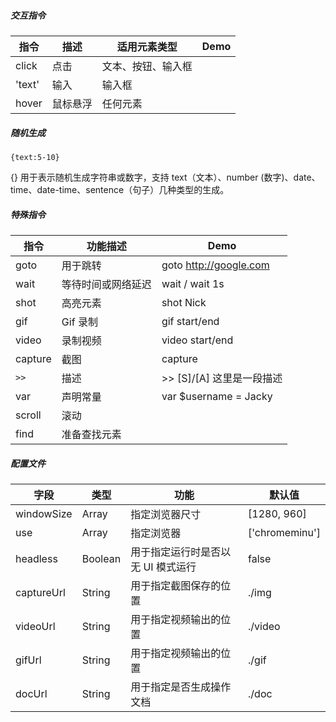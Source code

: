 ##### 交互指令

| 指令   | 描述     | 适用元素类型       | Demo |
| ------ | -------- | ------------------ | ---- |
| click  | 点击     | 文本、按钮、输入框 |      |
| 'text' | 输入     | 输入框             |      |
| hover  | 鼠标悬浮 | 任何元素           |      |

##### 随机生成

```
{text:5-10}
```

{} 用于表示随机生成字符串或数字，支持 text（文本）、number (数字)、date、time、date-time、sentence（句子）几种类型的生成。

##### 特殊指令

| 指令    | 功能描述           | Demo                      |
| ------- | ------------------ | ------------------------- |
| goto    | 用于跳转           | goto http://google.com    |
| wait    | 等待时间或网络延迟 | wait / wait 1s            |
| shot    | 高亮元素           | shot Nick                 |
| gif     | Gif 录制           | gif start/end             |
| video   | 录制视频           | video start/end           |
| capture | 截图               | capture                   |
| `>>`    | 描述               | >> [S]/[A] 这里是一段描述 |
| var     | 声明常量           | var $username = Jacky     |
| scroll  | 滚动               |                           |
| find    | 准备查找元素       |                           |

##### 配置文件

| 字段       | 类型    | 功能                               | 默认值         |
| ---------- | ------- | ---------------------------------- | -------------- |
| windowSize | Array   | 指定浏览器尺寸                     | [1280, 960]    |
| use        | Array   | 指定浏览器                         | ['chromeminu'] |
| headless   | Boolean | 用于指定运行时是否以无 UI 模式运行 | false          |
| captureUrl | String  | 用于指定截图保存的位置             | ./img          |
| videoUrl   | String  | 用于指定视频输出的位置             | ./video        |
| gifUrl     | String  | 用于指定视频输出的位置             | ./gif          |
| docUrl     | String  | 用于指定是否生成操作文档           | ./doc          |
